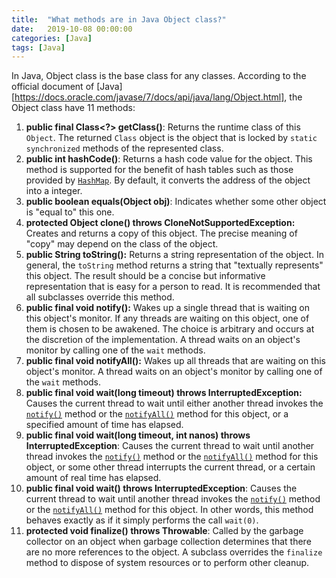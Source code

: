 ```yaml
---
title:  "What methods are in Java Object class?"
date:   2019-10-08 00:00:00
categories: [Java]
tags: [Java]
---
```


In Java, Object class is the base class for any classes. According to the official document of [Java][https://docs.oracle.com/javase/7/docs/api/java/lang/Object.html], the Object class have 11 methods:

1. **public final Class<?> getClass()**: Returns the runtime class of this `Object`. The returned `Class` object is the object that is locked by `static synchronized` methods of the represented class.
2. **public int hashCode()**: Returns a hash code value for the object. This method is supported for the benefit of hash tables such as those provided by [`HashMap`](https://docs.oracle.com/javase/7/docs/api/java/util/HashMap.html). By default, it converts the address of the object into a integer.
3. **public boolean equals(Object obj)**: Indicates whether some other object is "equal to" this one.
4. **protected Object clone() throws CloneNotSupportedException:** Creates and returns a copy of this object. The precise meaning of "copy" may depend on the class of the object.
5. **public String toString():** Returns a string representation of the object. In general, the `toString` method returns a string that "textually represents" this object. The result should be a concise but informative representation that is easy for a person to read. It is recommended that all subclasses override this method.
6. **public final void notify():** Wakes up a single thread that is waiting on this object's monitor. If any threads are waiting on this object, one of them is chosen to be awakened. The choice is arbitrary and occurs at the discretion of the implementation. A thread waits on an object's monitor by calling one of the `wait` methods.
7. **public final void notifyAll():** Wakes up all threads that are waiting on this object's monitor. A thread waits on an object's monitor by calling one of the `wait` methods.
8. **public final void wait(long timeout) throws InterruptedException:** Causes the current thread to wait until either another thread invokes the [`notify()`](https://docs.oracle.com/javase/7/docs/api/java/lang/Object.html#notify()) method or the [`notifyAll()`](https://docs.oracle.com/javase/7/docs/api/java/lang/Object.html#notifyAll()) method for this object, or a specified amount of time has elapsed.
9. **public final void wait(long timeout, int nanos) throws InterruptedException**: Causes the current thread to wait until another thread invokes the [`notify()`](https://docs.oracle.com/javase/7/docs/api/java/lang/Object.html#notify()) method or the [`notifyAll()`](https://docs.oracle.com/javase/7/docs/api/java/lang/Object.html#notifyAll()) method for this object, or some other thread interrupts the current thread, or a certain amount of real time has elapsed.
10. **public final void wait() throws InterruptedException**: Causes the current thread to wait until another thread invokes the [`notify()`](https://docs.oracle.com/javase/7/docs/api/java/lang/Object.html#notify()) method or the [`notifyAll()`](https://docs.oracle.com/javase/7/docs/api/java/lang/Object.html#notifyAll()) method for this object. In other words, this method behaves exactly as if it simply performs the call `wait(0)`.
11. **protected void finalize() throws Throwable**: Called by the garbage collector on an object when garbage collection determines that there are no more references to the object. A subclass overrides the `finalize` method to dispose of system resources or to perform other cleanup.


